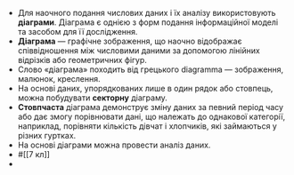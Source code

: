 - Для наочного подання числових даних і їх аналізу використовують **діаграми**. Діаграма є однією з форм подання інформаційної моделі та засобом для її дослідження.
- **Діаграма** — графічне зображення, що наочно відображає співвідношення між числовими даними за допомогою лінійних відрізків або геометричних фігур.
- Слово «діаграма» походить від грецького diagramma — зображення, малюнок, креслення.
- На основі даних, упорядкованих лише в один рядок або стовпець, можна побудувати **секторну** діаграму.
- **Стовпчаста** діаграма демонструє зміну даних за певний період часу або дає змогу порівнювати дані, що належать до однакової категорії, наприклад, порівняти кількість дівчат і хлопчиків, які займаються у різних гуртках.
- На основі діаграми можна провести аналіз даних.
- #[[7 кл]]
-